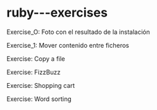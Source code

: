 # ruby---exercises

Exercise_O: Foto con el resultado de la instalación

Exercise_1: Mover contenido entre ficheros

Exercise: Copy a file

Exercise: FizzBuzz

Exercise: Shopping cart

Exercise: Word sorting



